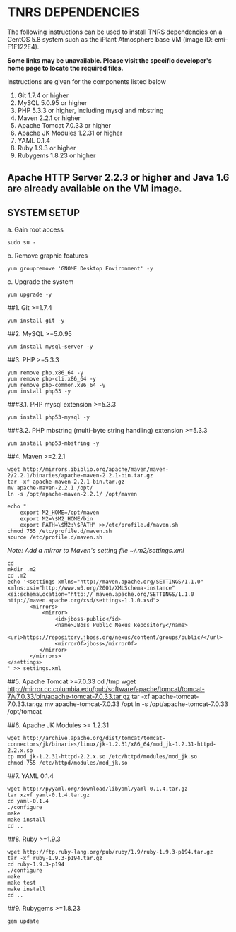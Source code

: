 TNRS DEPENDENCIES
=================
The following instructions can be used to install TNRS dependencies on a CentOS 5.8 system such as the iPlant Atmosphere base VM (image ID: emi-F1F122E4). 


**Some links may be unavailable. Please visit the specific developer's home page to locate the required files.**

Instructions are given for the components listed below
1.	Git 1.7.4 or higher
2.	MySQL 5.0.95 or higher
3.	PHP 5.3.3 or higher, including mysql and mbstring
4.	Maven 2.2.1 or higher
5.	Apache Tomcat 7.0.33 or higher
6.	Apache JK Modules 1.2.31 or higher
7.	YAML 0.1.4
8.	Ruby 1.9.3 or higher
9.	Rubygems 1.8.23 or higher

Apache HTTP Server 2.2.3 or higher and Java 1.6 are already available on the VM image.
---

SYSTEM SETUP
------------
a.	  Gain root access

	sudo su -

b.	  Remove graphic features

	yum groupremove 'GNOME Desktop Environment' -y
	
c.	  Upgrade the system

    yum upgrade -y

##1. Git >=1.7.4

	yum install git -y

##2. MySQL >=5.0.95

	yum install mysql-server -y

##3. PHP >=5.3.3

	yum remove php.x86_64 -y
	yum remove php-cli.x86_64 -y
	yum remove php-common.x86_64 -y
	yum install php53 -y

###3.1. PHP mysql extension >=5.3.3

	yum install php53-mysql -y

###3.2. PHP mbstring (multi-byte string handling) extension >=5.3.3

	yum install php53-mbstring -y

##4. Maven >=2.2.1

	wget http://mirrors.ibiblio.org/apache/maven/maven-2/2.2.1/binaries/apache-maven-2.2.1-bin.tar.gz
	tar -xf apache-maven-2.2.1-bin.tar.gz
	mv apache-maven-2.2.1 /opt/
	ln -s /opt/apache-maven-2.2.1/ /opt/maven

	echo "
		export M2_HOME=/opt/maven
		export M2=\$M2_HOME/bin
		export PATH=\$M2:\$PATH" >>/etc/profile.d/maven.sh
	chmod 755 /etc/profile.d/maven.sh
	source /etc/profile.d/maven.sh

*Note: Add a mirror to Maven's setting file ~/.m2/settings.xml*

	cd
	mkdir .m2
	cd .m2
	echo '<settings xmlns="http://maven.apache.org/SETTINGS/1.1.0" xmlns:xsi="http://www.w3.org/2001/XMLSchema-instance" xsi:schemaLocation="http:// maven.apache.org/SETTINGS/1.1.0 http://maven.apache.org/xsd/settings-1.1.0.xsd">
		   <mirrors>
    	       <mirror>
                   <id>jboss-public</id>
                   <name>JBoss Public Nexus Repository</name>
                   <url>https://repository.jboss.org/nexus/content/groups/public/</url>
                   <mirrorOf>jboss</mirrorOf>
         	  </mirror>
		   </mirrors>
	</settings>
	' >> settings.xml

##5. Apache Tomcat >=7.0.33
	cd /tmp
	wget http://mirror.cc.columbia.edu/pub/software/apache/tomcat/tomcat-7/v7.0.33/bin/apache-tomcat-7.0.33.tar.gz
	tar -xf apache-tomcat-7.0.33.tar.gz
	mv apache-tomcat-7.0.33 /opt
	ln -s /opt/apache-tomcat-7.0.33 /opt/tomcat

##6. Apache JK Modules >= 1.2.31

	wget http://archive.apache.org/dist/tomcat/tomcat-connectors/jk/binaries/linux/jk-1.2.31/x86_64/mod_jk-1.2.31-httpd-2.2.x.so
	cp mod_jk-1.2.31-httpd-2.2.x.so /etc/httpd/modules/mod_jk.so
	chmod 755 /etc/httpd/modules/mod_jk.so

##7. YAML 0.1.4

	wget http://pyyaml.org/download/libyaml/yaml-0.1.4.tar.gz
	tar xzvf yaml-0.1.4.tar.gz
	cd yaml-0.1.4
	./configure
	make
	make install
	cd ..

##8. Ruby >=1.9.3

	wget http://ftp.ruby-lang.org/pub/ruby/1.9/ruby-1.9.3-p194.tar.gz
	tar -xf ruby-1.9.3-p194.tar.gz
	cd ruby-1.9.3-p194
	./configure
	make
	make test
	make install
	cd ..

##9. Rubygems >=1.8.23

	gem update